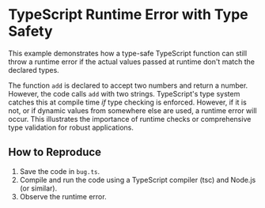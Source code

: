 # TypeScript Runtime Error with Type Safety

This example demonstrates how a type-safe TypeScript function can still throw a runtime error if the actual values passed at runtime don't match the declared types.

The function `add` is declared to accept two numbers and return a number. However, the code calls `add` with two strings.  TypeScript's type system catches this at compile time *if* type checking is enforced. However, if it is not, or if dynamic values from somewhere else are used, a runtime error will occur.  This illustrates the importance of runtime checks or comprehensive type validation for robust applications.

## How to Reproduce

1. Save the code in `bug.ts`.
2. Compile and run the code using a TypeScript compiler (tsc) and Node.js (or similar).
3. Observe the runtime error.